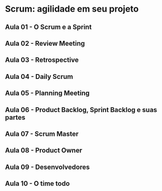 # Scrum: agilidade em seu projeto

## Aula 01 - O Scrum e a Sprint

## Aula 02 - Review Meeting

## Aula 03 - Retrospective

## Aula 04 - Daily Scrum

## Aula 05 - Planning Meeting

## Aula 06 - Product Backlog, Sprint Backlog e suas partes

## Aula 07 - Scrum Master

## Aula 08 - Product Owner

## Aula 09 - Desenvolvedores

## Aula 10 - O time todo